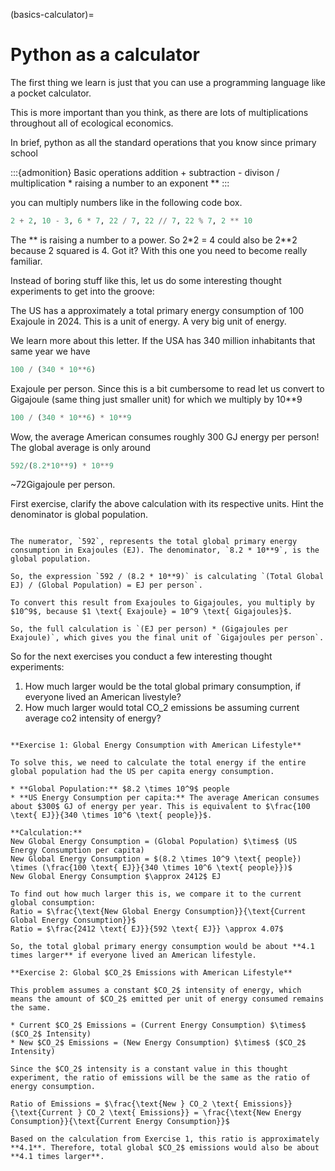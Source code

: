 (basics-calculator)=
# Python as a calculator

The first thing we learn is just that you can use a programming language like a pocket calculator. 

This is more important than you think, as there are lots of multiplications throughout all of ecological economics.

In brief, python as all the standard operations that you know since primary school

:::{admonition} Basic operations
addition +
subtraction -
divison /
multiplication *
raising a number to an exponent **
:::

you can multiply numbers like in the following code box. 

```python
2 + 2, 10 - 3, 6 * 7, 22 / 7, 22 // 7, 22 % 7, 2 ** 10
```

The ** is raising a number to a power.  So 2*2 = 4 could also be 2**2 because 2 squared is 4. Got it? With this one you need to become really familiar.

Instead of boring stuff like this, let us do some interesting thought experiments to get into the groove: 

The US has a approximately a total primary energy consumption of 100 Exajoule in 2024. This is a unit of energy. A very big unit of energy.

We learn more about this letter. If the USA has 340 million inhabitants that same year we have

```python
100 / (340 * 10**6) 
```

Exajoule per person. Since this is a bit cumbersome to read let us convert to Gigajoule (same thing just smaller unit) for which we multiply by 10**9 

```python
100 / (340 * 10**6) * 10**9
```

Wow, the average American consumes roughly 300 GJ energy per person! The global average is only around

```python
592/(8.2*10**9) * 10**9 
```

~72Gigajoule per person. 

First exercise, clarify the above calculation with its respective units. Hint the denominator is global population.

```{dropdown} Solution

The numerator, `592`, represents the total global primary energy consumption in Exajoules (EJ). The denominator, `8.2 * 10**9`, is the global population.

So, the expression `592 / (8.2 * 10**9)` is calculating `(Total Global EJ) / (Global Population) = EJ per person`.

To convert this result from Exajoules to Gigajoules, you multiply by $10^9$, because $1 \text{ Exajoule} = 10^9 \text{ Gigajoules}$.

So, the full calculation is `(EJ per person) * (Gigajoules per Exajoule)`, which gives you the final unit of `Gigajoules per person`.

```

So for the next exercises you conduct a few interesting thought experiments:

1. How much larger would be the total global primary consumption, if everyone lived an American livestyle?
2. How much larger would total CO_2 emissions be assuming current average co2 intensity of energy?

```{dropdown} Solutions

**Exercise 1: Global Energy Consumption with American Lifestyle**

To solve this, we need to calculate the total energy if the entire global population had the US per capita energy consumption.

* **Global Population:** $8.2 \times 10^9$ people
* **US Energy Consumption per capita:** The average American consumes about $300$ GJ of energy per year. This is equivalent to $\frac{100 \text{ EJ}}{340 \times 10^6 \text{ people}}$.

**Calculation:**
New Global Energy Consumption = (Global Population) $\times$ (US Energy Consumption per capita)
New Global Energy Consumption = $(8.2 \times 10^9 \text{ people}) \times (\frac{100 \text{ EJ}}{340 \times 10^6 \text{ people}})$
New Global Energy Consumption $\approx 2412$ EJ

To find out how much larger this is, we compare it to the current global consumption:
Ratio = $\frac{\text{New Global Energy Consumption}}{\text{Current Global Energy Consumption}}$
Ratio = $\frac{2412 \text{ EJ}}{592 \text{ EJ}} \approx 4.07$

So, the total global primary energy consumption would be about **4.1 times larger** if everyone lived an American lifestyle.

**Exercise 2: Global $CO_2$ Emissions with American Lifestyle**

This problem assumes a constant $CO_2$ intensity of energy, which means the amount of $CO_2$ emitted per unit of energy consumed remains the same.

* Current $CO_2$ Emissions = (Current Energy Consumption) $\times$ ($CO_2$ Intensity)
* New $CO_2$ Emissions = (New Energy Consumption) $\times$ ($CO_2$ Intensity)

Since the $CO_2$ intensity is a constant value in this thought experiment, the ratio of emissions will be the same as the ratio of energy consumption.

Ratio of Emissions = $\frac{\text{New } CO_2 \text{ Emissions}}{\text{Current } CO_2 \text{ Emissions}} = \frac{\text{New Energy Consumption}}{\text{Current Energy Consumption}}$

Based on the calculation from Exercise 1, this ratio is approximately **4.1**. Therefore, total global $CO_2$ emissions would also be about **4.1 times larger**.

```